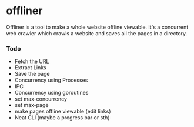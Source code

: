 # offliner
Offliner is a tool to make a whole website offline viewable. It's a concurrent web crawler which crawls a website and saves all the pages in a directory. 


### Todo
* Fetch the URL
* Extract Links
* Save the page
* Concurrency using Processes
* IPC 
* Concurrency using goroutines
* set max-concurrency
* set max-page
* make pages offline viewable (edit links)
* Neat CLI (maybe a progress bar or sth)
